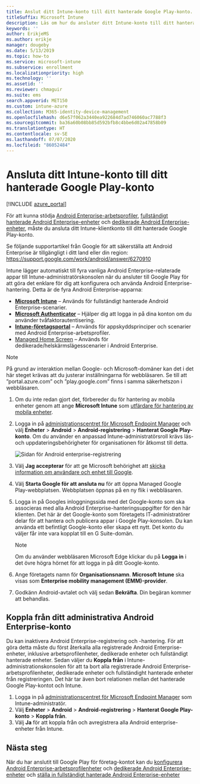 ```yaml
---
title: Anslut ditt Intune-konto till ditt hanterade Google Play-konto.
titleSuffix: Microsoft Intune
description: Läs om hur du ansluter ditt Intune-konto till ditt hanterade Google Play-konto.
keywords: ''
author: ErikjeMS
ms.author: erikje
manager: dougeby
ms.date: 5/13/2019
ms.topic: how-to
ms.service: microsoft-intune
ms.subservice: enrollment
ms.localizationpriority: high
ms.technology: ''
ms.assetid: ''
ms.reviewer: chmaguir
ms.suite: ems
search.appverid: MET150
ms.custom: intune-azure
ms.collection: M365-identity-device-management
ms.openlocfilehash: d6e57f062a3440ea922684d7ad746060ac7788f3
ms.sourcegitcommit: ba36a60b08bb85d592bfb8c4bbe6d02a47858b09
ms.translationtype: HT
ms.contentlocale: sv-SE
ms.lasthandoff: 07/07/2020
ms.locfileid: "86052484"
---
```

# <a name="connect-your-intune-account-to-your-managed-google-play-account"></a>Ansluta ditt Intune-konto till ditt hanterade Google Play-konto

[!INCLUDE [azure_portal](../includes/azure_portal.md)]

För att kunna stödja [Android Enterprise-arbetsprofiler](android-work-profile-enroll.md), [fullständigt hanterade Android Enterprise-enheter](android-fully-managed-enroll.md) och [dedikerade Android Enterprise-enheter](android-kiosk-enroll.md), måste du ansluta ditt Intune-klientkonto till ditt hanterade Google Play-konto.  

Se följande supportartikel från Google för att säkerställa att Android Enterprise är tillgängligt i ditt land eller din region: https://support.google.com/work/android/answer/6270910

Intune lägger automatiskt till fyra vanliga Android Enterprise-relaterade appar till Intune-administratörskonsolen när du ansluter till Google Play för att göra det enklare för dig att konfigurera och använda Android Enterprise-hantering. Detta är de fyra Android Enterprise-apparna:

- **[Microsoft Intune](https://play.google.com/store/apps/details?id=com.microsoft.intune)** – Används för fullständigt hanterade Android Enterprise-scenarier.
- **[Microsoft Authenticator](https://play.google.com/store/apps/details?id=com.azure.authenticator)** – Hjälper dig att logga in på dina konton om du använder tvåfaktorautentisering.
- **[Intune-företagsportal](https://play.google.com/store/apps/details?id=com.microsoft.windowsintune.companyportal)** – Används för appskyddsprinciper och scenarier med Android Enterprise-arbetsprofiler.
- [Managed Home Screen](https://play.google.com/store/apps/details?id=com.microsoft.launcher.enterprise) – Används för dedikerade/helskärmslägesscenarier i Android Enterprise.

> [!NOTE]
> På grund av interaktion mellan Google- och Microsoft-domäner kan det i det här steget krävas att du justerar inställningarna för webbläsaren.  Se till att ”portal.azure.com” och ”play.google.com” finns i samma säkerhetszon i webbläsaren.

1. Om du inte redan gjort det, förbereder du för hantering av mobila enheter genom att ange **Microsoft Intune** som [utfärdare för hantering av mobila enheter](../fundamentals/mdm-authority-set.md).
2. Logga in på [administrationscentret för Microsoft Endpoint Manager](https://go.microsoft.com/fwlink/?linkid=2109431) och välj **Enheter** > **Android** > **Android-registrering** > **Hanterat Google Play-konto**.  Om du använder en anpassad Intune-administratörsroll krävs läs- och uppdateringsbehörigheter för organisationen för åtkomst till detta.
   
   ![Sidan för Android enterprise-registrering](./media/connect-intune-android-enterprise/android-work-bind.png)

3. Välj **Jag accepterar** för att ge Microsoft behörighet att [skicka information om användare och enhet till Google](../protect/data-intune-sends-to-google.md). 
   
4. Välj **Starta Google för att ansluta nu** för att öppna Managed Google Play-webbplatsen. Webbplatsen öppnas på en ny flik i webbläsaren.
  
5. Logga in på Googles inloggningssida med det Google-konto som ska associeras med alla Android Enterprise-hanteringsuppgifter för den här klienten. Det här är det Google-konto som företagets IT-administratörer delar för att hantera och publicera appar i Google Play-konsolen. Du kan använda ett befintligt Google-konto eller skapa ett nytt. Det konto du väljer får inte vara kopplat till en G Suite-domän.
    
    > [!Note]
    > Om du använder webbläsaren Microsoft Edge klickar du på **Logga in** i det övre högra hörnet för att logga in på ditt Google-konto.

6. Ange företagets namn för **Organisationsnamn**. **Microsoft Intune** ska visas som **Enterprise mobility management (EMM)-provider**.

7. Godkänn Android-avtalet och välj sedan **Bekräfta**. Din begäran kommer att behandlas.

## <a name="disconnect-your-android-enterprise-administrative-account"></a>Koppla från ditt administrativa Android Enterprise-konto

Du kan inaktivera Android Enterprise-registrering och -hantering. För att göra detta måste du först återkalla alla registrerade Android Enterprise-enheter, inklusive arbetsprofilenheter, dedikerade enheter och fullständigt hanterade enheter. Sedan väljer du **Koppla från** i Intune-administrationskonsolen för att ta bort alla registrerade Android Enterprise-arbetsprofilenheter, dedikerade enheter och fullständight hanterade enheter från registreringen. Det här tar även bort relationen mellan det hanterade Google Play-kontot och Intune.

1. Logga in på [administrationscentret för Microsoft Endpoint Manager](https://go.microsoft.com/fwlink/?linkid=2109431) som Intune-administratör.
2. Välj **Enheter** > **Android** > **Android-registrering** > **Hanterat Google Play-konto** > **Koppla från**.
3. Välj **Ja** för att koppla från och avregistrera alla Android enterprise-enheter från Intune.

## <a name="next-steps"></a>Nästa steg

När du har anslutit till Google Play för företag-kontot kan du [konfigurera Android Enterprise-arbetsprofilenheter](android-work-profile-enroll.md) och [dedikerade Android Enterprise-enheter](android-kiosk-enroll.md) och [ställa in fullständigt hanterade Android Enterprise-enheter](android-fully-managed-enroll.md)
